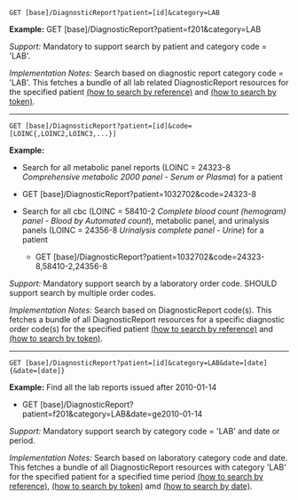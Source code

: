 

`GET [base]/DiagnosticReport?patient=[id]&category=LAB`

**Example:** GET [base]/DiagnosticReport?patient=f201&category=LAB

*Support:* Mandatory to support search by patient and category code = 'LAB'.

*Implementation Notes:* Search based on diagnostic report category code = 'LAB'. This fetches a bundle of all lab related DiagnosticReport resources for the specified patient  [(how to search by reference)] and [(how to search by token)].


-----------

`GET [base]/DiagnosticReport?patient=[id]&code=[LOINC{,LOINC2,LOINC3,...}]`

**Example:**
-  Search for all metabolic panel reports (LOINC = 24323-8 *Comprehensive metabolic 2000 panel - Serum or Plasma*) for a patient
  - GET [base]/DiagnosticReport?patient=1032702&code=24323-8


- Search for all cbc (LOINC = 58410-2 *Complete blood count (hemogram) panel - Blood by Automated count*), metabolic panel, and urinalysis panels (LOINC = 24356-8 *Urinalysis complete panel - Urine*) for a patient
  - GET [base]/DiagnosticReport?patient=1032702&code=24323-8,58410-2,24356-8

*Support:* Mandatory support search by a laboratory order code. SHOULD support search by multiple order codes.

*Implementation Notes:* Search based on DiagnosticReport code(s). This fetches a bundle of all DiagnosticReport resources for a specific diagnostic order code(s) for the specified patient  [(how to search by reference)] and [(how to search by token)].


-----------

`GET [base]/DiagnosticReport?patient=[id]&category=LAB&date=[date]{&date=[date]}`

**Example:** Find all the lab reports issued after 2010-01-14

- GET [base]/DiagnosticReport?patient=f201&category=LAB&date=ge2010-01-14

*Support:*  Mandatory support search by category code = 'LAB' and date or period.

*Implementation Notes:*  Search based on laboratory category code and date. This fetches a bundle of all DiagnosticReport resources with category 'LAB' for the specified patient for a specified time period   [(how to search by reference)], [(how to search by token)] amd [(how to search by date)].



  [(how to search by reference)]: http://hl7.org/fhir/STU3/search.html#reference
  [(how to search by token)]: http://hl7.org/fhir/STU3/search.html#token
  [Composite Search Parameters]: http://hl7.org/fhir/STU3/search.html#combining
  [(how to search by date)]: http://hl7.org/fhir/STU3/search.html#date
